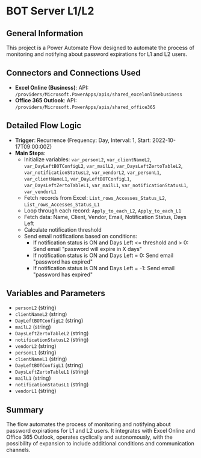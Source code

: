 # BOT Server L1/L2

## General Information
This project is a Power Automate Flow designed to automate the process of monitoring and notifying about password expirations for L1 and L2 users.

## Connectors and Connections Used
- **Excel Online (Business)**: API: `/providers/Microsoft.PowerApps/apis/shared_excelonlinebusiness`
- **Office 365 Outlook**: API: `/providers/Microsoft.PowerApps/apis/shared_office365`

## Detailed Flow Logic
- **Trigger**: Recurrence (Frequency: Day, Interval: 1, Start: 2022-10-17T09:00:00Z)
- **Main Steps**:
  - Initialize variables: `var_personL2`, `var_clientNameL2`, `var_DayLeftBOTConfigL2`, `var_mailL2`, `var_DaysLeftZertoTableL2`, `var_notificationStatusL2`, `var_vendorL2`, `var_personL1`, `var_clientNameL1`, `var_DayLeftBOTConfigL1`, `var_DaysLeftZertoTableL1`, `var_mailL1`, `var_notificationStatusL1`, `var_vendorL1`
  - Fetch records from Excel: `List_rows_Accesses_Status_L2`, `List_rows_Accesses_Status_L1`
  - Loop through each record: `Apply_to_each_L2`, `Apply_to_each_L1`
  - Fetch data: Name, Client, Vendor, Email, Notification Status, Days Left
  - Calculate notification threshold
  - Send email notifications based on conditions:
    - If notification status is ON and Days Left &lt;= threshold and &gt; 0: Send email "password will expire in X days"
    - If notification status is ON and Days Left = 0: Send email "password has expired"
    - If notification status is ON and Days Left = -1: Send email "password has expired"

## Variables and Parameters
- `personL2` (string)
- `clientNameL2` (string)
- `DayLeftBOTConfigL2` (string)
- `mailL2` (string)
- `DaysLeftZertoTableL2` (string)
- `notificationStatusL2` (string)
- `vendorL2` (string)
- `personL1` (string)
- `clientNameL1` (string)
- `DayLeftBOTConfigL1` (string)
- `DaysLeftZertoTableL1` (string)
- `mailL1` (string)
- `notificationStatusL1` (string)
- `vendorL1` (string)

## Summary
The flow automates the process of monitoring and notifying about password expirations for L1 and L2 users. It integrates with Excel Online and Office 365 Outlook, operates cyclically and autonomously, with the possibility of expansion to include additional conditions and communication channels.